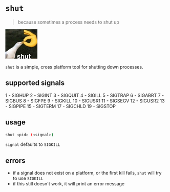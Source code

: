 # `shut`
> because sometimes a process needs to shut up

<img src="static/shut.png" width="100">

`shut` is a simple, cross platform tool for shutting down processes.
## supported signals
1 - SIGHUP
2 - SIGINT
3 - SIGQUIT
4 - SIGILL
5 - SIGTRAP
6 - SIGABRT
7 - SIGBUS
8 - SIGFPE
9 - SIGKILL
10 - SIGUSR1
11 - SIGSEGV
12 - SIGUSR2
13 - SIGPIPE
15 - SIGTERM
17 - SIGCHLD
19 - SIGSTOP
## usage
```sh
shut <pid> (<signal>)
```
`signal` defaults to `SIGKILL`
## errors
- if a signal does not exist on a platform, or the first kill fails, `shut` will try to use `SIGKILL`
- if this still doesn't work, it will print an error message